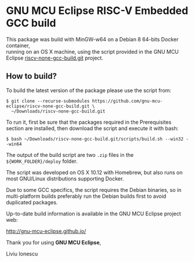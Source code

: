 # GNU MCU Eclipse RISC-V Embedded GCC build

This package was build with MinGW-w64 on a Debian 8 64-bits Docker container,  
running on an OS X machine, using the script provided in the GNU MCU Eclipse
[riscv-none-gcc-build.git](https://github.com/gnu-mcu-eclipse/riscv-none-gcc-build) 
project.

## How to build?

To build the latest version of the package please use the script from:

```console
$ git clone --recurse-submodules https://github.com/gnu-mcu-eclipse/riscv-none-gcc-build.git \
  ~/Downloads/riscv-none-gcc-build.git
```

To run it, first be sure that the packages required in the Prerequisites 
section are installed, then download the script and execute it with bash:

```console
$ bash ~/Downloads/riscv-none-gcc-build.git/scripts/build.sh --win32 --win64
```

The output of the build script are two `.zip` files in the 
`${WORK_FOLDER}/deploy` folder.

The script was developed on OS X 10.12 with Homebrew, but also runs
on most GNU/Linux distributions supporting Docker.

Due to some GCC specifics, the script requires the Debian 
binaries, so in multi-platform builds preferably run the Debian builds
first to avoid duplicated packages.

Up-to-date build information is available in the GNU MCU Eclipse project web:

  http://gnu-mcu-eclipse.github.io/


Thank you for using **GNU MCU Eclipse**,

Liviu Ionescu

